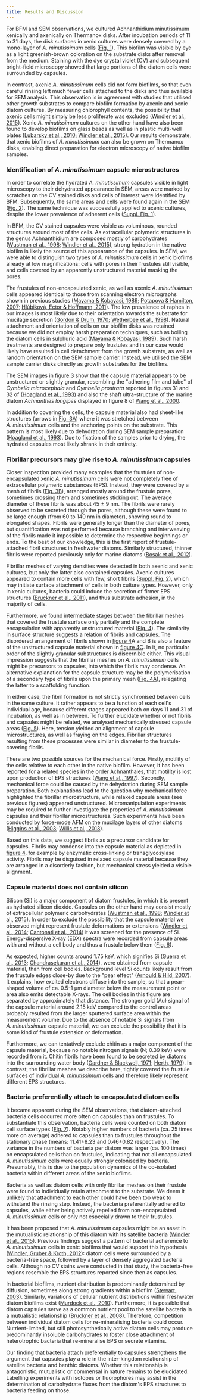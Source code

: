 ```yaml
---
title: Results and Discussion
---
```


For BFM and SEM observations, we cultured Achnanthidium minutissimum xenically and axenically on Thermanox disks. After incubation periods of 11 to 31 days, the disk surfaces in xenic cultures were densely covered by a mono-layer of *A. minutissimum* cells ([Fig. 1](#figure-1)). This biofilm was visible by eye as a light greenish-brown coloration on the substrate disks after removal from the medium. Staining with the dye crystal violet (CV) and subsequent bright-field microscopy showed that large portions of the diatom cells were surrounded by capsules.

In contrast, axenic *A. minutissimum* cells did not form biofilms, so that even careful rinsing left much fewer cells attached to the disks and thus available for SEM analysis. This observation is in agreement with studies that utilised other growth substrates to compare biofilm formation by axenic and xenic diatom cultures. By measuring chlorophyll contents, the possibility that axenic cells might simply be less proliferate was excluded ([Windler et al., 2015](http://onlinelibrary.wiley.com/doi/10.1111/jpy.12280/abstract)). Xenic *A. minutissimum* cultures on the other hand have also been found to develop biofilms on glass beads as well as in plastic multi-well plates ([Lubarsky et al., 2010](http://dx.doi.org/10.1371/journal.pone.0013794); [Windler et al., 2015](http://onlinelibrary.wiley.com/doi/10.1111/jpy.12280/abstract)). Our results demonstrate, that xenic biofilms of *A. minutissimum* can also be grown on Thermanox disks, enabling direct preparation for electron microscopy of native biofilm samples.

### Identification of *A. minutissimum* capsule microstructures

In order to correlate the hydrated *A. minutissimum* capsules visible in light microscopy to their dehydrated appearance in SEM, areas were marked by scratches on the CV stained disks and cells of interest were identified by BFM. Subsequently, the same areas and cells were found again in the SEM ([Fig. 2](#figure-2)). The same technique was successfully applied to axenic cultures, despite the lower prevalence of adherent cells ([Suppl. Fig. 1](#supplemental-igure-1)).

In BFM, the CV stained capsules were visible as voluminous, rounded structures around most of the cells. As extracellular polymeric structures in the genus Achnanthidium are composed mostly of carbohydrates ([Wustman et al., 1998](http://www.plantphysiol.org/content/116/4/1431); [Windler et al., 2015](http://onlinelibrary.wiley.com/doi/10.1111/jpy.12280/abstract)), strong hydration in the native biofilm is likely the source of this appearance of the capsules. In SEM, we were able to distinguish two types of *A. minutissimum* cells in xenic biofilms already at low magnifications: cells with pores in their frustules still visible, and cells covered by an apparently unstructured material masking the pores.

The frustules of non-encapsulated xenic, as well as axenic *A. minutissimum* cells appeared identical to those from scanning electron micrographs shown in previous studies ([Mayama & Kobayasi, 1989](http://dx.doi.org/10.1080/0269249X.1989.9705056); [Potapova & Hamilton, 2007](http://onlinelibrary.wiley.com/doi/10.1111/j.1529-8817.2007.00332.x/abstract); [Hlúbiková, Ector & Hoffmann, 2011](http://dx.doi.org/10.1127/1864-1318/2011/0136-0019)). The low prevalence of raphes in our images is most likely due to their orientation towards the substrate for mucilage secretion ([Gordon & Drum, 1970](http://www.pnas.org/content/67/1/338); [Wetherbee et al., 1998](http://dx.doi.org/10.1046/j.1529-8817.1998.340009.x)). Natural attachment and orientation of cells on our biofilm disks was retained because we did not employ harsh preparation techniques, such as boiling the diatom cells in sulphuric acid ([Mayama & Kobayasi, 1989](http://dx.doi.org/10.1080/0269249X.1989.9705056)). Such harsh treatments are designed to prepare only frustules and in our case would likely have resulted in cell detachment from the growth substrate, as well as random orientation on the SEM sample carrier. Instead, we utilised the SEM sample carrier disks directly as growth substrates for the biofilms.

The SEM images in [figure 3](#figure-3) show that the capsule material appears to be unstructured or slightly granular, resembling the "adhering film and tube" of *Cymbella microcephala* and *Cymbella prostrata* reported in figures 31 and 32 of ([Hoagland et al., 1993](http://onlinelibrary.wiley.com/doi/10.1111/j.0022-3646.1993.00537.x/abstract)) and also the shaft ultra-structure of the marine diatom *Achnanthes longipes* displayed in figure 8 of [Wang et al., 2000](http://onlinelibrary.wiley.com/doi/10.1046/j.1529-8817.2000.99102.x/abstract).

In addition to covering the cells, the capsule material also had sheet-like structures (arrows in [Fig. 3A](#figure-3)) where it was stretched between *A. minutissimum* cells and the anchoring points on the substrate. This pattern is most likely due to dehydration during SEM sample preparation ([Hoagland et al., 1993](http://onlinelibrary.wiley.com/doi/10.1111/j.0022-3646.1993.00537.x/abstract)). Due to fixation of the samples prior to drying, the hydrated capsules most likely shrank in their entirety.

### Fibrillar precursors may give rise to *A. minutissimum* capsules

Closer inspection provided many examples that the frustules of non-encapsulated xenic *A. minutissimum* cells were not completely free of extracellular polymeric substances (EPS). Instead, they were covered by a mesh of fibrils ([Fig. 3B](#figure-3)), arranged mostly around the frustule pores, sometimes crossing them and sometimes sticking out. The average diameter of these fibrils was about 45 ± 9 nm. The fibrils were rarely observed to be secreted through the pores, although these were found to be large enough (from 60 to 140 nm in diameter), showing round to elongated shapes. Fibrils were generally longer than the diameter of pores, but quantification was not performed because branching and interweaving of the fibrils made it impossible to determine the respective beginnings or ends. To the best of our knowledge, this is the first report of frustule-attached fibril structures in freshwater diatoms. Similarly structured, thinner fibrils were reported previously only for marine diatoms ([Bosak et al., 2012](http://dx.doi.org/10.1371/journal.pone.0044851)).

Fibrillar meshes of varying densities were detected in both axenic and xenic cultures, but only the latter also contained capsules. Axenic cultures appeared to contain more cells with few, short fibrils ([Suppl. Fig. 2](#supplemental-igure-2)), which may initiate surface attachment of cells in both culture types. However, only in xenic cultures, bacteria could induce the secretion of firmer EPS structures ([Bruckner et al., 2011](http://onlinelibrary.wiley.com/doi/10.1111/j.1462-2920.2010.02411.x/full)), and thus substrate adhesion, in the majority of cells.

Furthermore, we found intermediate stages between the fibrillar meshes that covered the frustule surface  only partially and the complete encapsulation with apparently unstructured material ([Fig. 4](#figure-4)). The similarity in surface structure suggests a relation of fibrils and capsules. The disordered arrangement of fibrils shown in [figure 4](#figure-4)A and B is also a feature of the unstructured capsule material shown in [figure 4C](#figure-4). In it, no particular order of the slightly granular substructures is discernible either. This visual impression suggests that the fibrillar meshes on *A. minutissimum* cells might be precursors to capsules, into which the fibrils may condense. An alternative explanation for the capsule structure may be the polymerisation of a secondary type of fibrils upon the primary mesh ([Fig. 4A](#figure-4)), relegating the latter to a scaffolding function.

In either case, the fibril formation is not strictly synchronised between cells in the same culture. It rather appears to be a function of each cell's individual age, because different stages appeared both on days 11 and 31 of incubation, as well as in between. To further elucidate whether or not fibrils and capsules might be related, we analysed mechanically stressed capsule areas ([Fig. 5](#figure-5)). Here, tension yielded an alignment of capsule microstructures, as well as fraying on the edges. Fibrillar structures resulting from these processes were similar in diameter to the frustule-covering fibrils.

There are two possible sources for the mechanical force. Firstly, motility of the cells relative to each other in the native biofilm. However, it has been reported for a related species in the order Achnanthales, that motility is lost upon production of EPS structures ([Wang et al., 1997](http://www.plantphysiol.org/content/113/4/1071)). Secondly, mechanical force could be caused by the dehydration during SEM sample preparation. Both explanations lead to the question why mechanical force highlighted the fibrillar microstructure, while relaxed capsule areas (see previous figures) appeared unstructured. Micromanipulation experiments may be required to further investigate the properties of *A. minutissimum* capsules and their fibrillar microstructures. Such experiments have been conducted by force-mode AFM on the mucilage layers of other diatoms ([Higgins et al., 2003](http://onlinelibrary.wiley.com/doi/10.1046/j.1529-8817.2003.02163.x/abstract); [Willis et al., 2013](http://onlinelibrary.wiley.com/doi/10.1111/jpy.12103/abstract)).

Based on this data, we suggest fibrils as a precursor candidate for capsules. Fibrils may condense into the capsule material as depicted in [figure 4](#figure-4), for example by enzymatic cross-linking or transglycosylase activity. Fibrils may be disguised in relaxed capsule material because they are arranged in a disorderly fashion, but mechanical stress yielded a visible alignment.

### Capsule material does not contain silicon

Silicon (Si) is a major component of diatom frustules, in which it is present as hydrated silicon dioxide. Capsules on the other hand may consist mostly of extracellular polymeric carbohydrates ([Wustman et al., 1998](http://www.plantphysiol.org/content/116/4/1431); [Windler et al., 2015](http://onlinelibrary.wiley.com/doi/10.1111/jpy.12280/abstract)). In order to exclude the possibility that the capsule material we observed might represent frustule deformations or extensions ([Windler et al., 2014](http://onlinelibrary.wiley.com/doi/10.1111/pre.12059/abstract); [Cantonati et al., 2014](http://www.sciencedirect.com/science/article/pii/S0048969713011625)) it was screened for the presence of Si. Energy-dispersive X-ray (EDX) spectra were recorded from capsule areas with and without a cell body and thus a frustule below them ([Fig. 6](#figure-6)).

As expected, higher counts around 1.75 keV, which signifies Si ([Guerra et al., 2013](http://pubs.rsc.org/en/content/articlelanding/2013/ja/c3ja50084e); [Chandrasekaran et al., 2014](http://pubs.rsc.org/en/content/articlelanding/2014/cc/c4cc04470c)), were obtained from capsule material, than from cell bodies. Background level Si counts likely result from the frustule edges close-by due to the "pear effect" ([Arnould & Hild, 2007](http://arxiv.org/abs/0712.3636)). It explains, how excited electrons diffuse into the sample, so that a pear-shaped volume of ca. 0.5-1 µm diameter below the measurement point or area also emits detectable X-rays. The cell bodies in this figure are separated by approximately that distance. The stronger gold (Au) signal of the capsule material around 2.15 keV compared to the control areas probably resulted from the larger sputtered surface area within the measurement volume. Due to the absence of notable Si signals from *A. minutissimum* capsule material, we can exclude the possibility that it is some kind of frustule extension or deformation.

Furthermore, we can tentatively exclude chitin as a major component of the capsule material, because no notable nitrogen signals (N; 0.39 keV) were recorded from it. Chitin fibrils have been found to be secreted by diatoms into the surrounding water body ([Gardner & Blackwell, 1971](http://onlinelibrary.wiley.com/doi/10.1002/polc.5070360124/abstract); [Herth, 1979](http://www.sciencedirect.com/science/article/pii/S0022532079901382)). In contrast, the fibrillar meshes we describe here, tightly covered the frustule surfaces of individual *A. minutissimum* cells and therefore likely represent different EPS structures.

### Bacteria preferentially attach to encapsulated diatom cells

It became apparent during the SEM observations, that diatom-attached bacteria cells occurred more often on capsules than on frustules. To substantiate this observation, bacteria cells were counted on both diatom cell surface types ([Fig. 7](#figure-7)).
Notably higher numbers of bacteria (ca. 25 times more on average) adhered to capsules than to frustules throughout the stationary phase (means: 11.41±8.23 and 0.46±0.82 respectively). The variance in the numbers of bacteria per diatom was larger (ca. 100 times) on encapsulated cells than on frustules, indicating that not all encapsulated *A. minutissimum* cells were equally strongly colonised by bacteria. Presumably, this is due to the population dynamics of the co-isolated bacteria within different areas of the xenic biofilms.

Bacteria as well as diatom cells with only fibrillar meshes on their frustule were found to individually retain attachment to the substrate. We deem it unlikely that attachment to each other could have been too weak to withstand the rinsing step. Instead, the bacteria preferentially adhered to capsules, while either being actively repelled from non-encapsulated *A. minutissimum* cells or only not especially drawn to their frustules.

It has been proposed that *A. minutissimum* capsules might be an asset in the mutualistic relationship of this diatom with its satellite bacteria ([Windler et al., 2015](http://onlinelibrary.wiley.com/doi/10.1111/jpy.12280/abstract)). Previous findings suggest a pattern of bacterial adherence to *A. minutissimum* cells in xenic biofilms that would support this hypothesis ([Windler, Gruber & Kroth, 2012](http://zs.thulb.uni-jena.de/receive/jportal_jparticle_00273835)): diatom cells were surrounded by a bacteria-free space, followed by a layer of densely aggregated bacteria cells. Although no CV stains were conducted in that study, the bacteria-free regions resemble the EPS structures reported since then as capsules.

In bacterial biofilms, nutrient distribution is predominantly determined by diffusion, sometimes along strong gradients within a biofilm ([Stewart, 2003](http://jb.asm.org/content/185/5/1485)). Similarly, variations of cellular nutrient distributions within freshwater diatom biofilms exist ([Murdock et al., 2010](http://www.chromatographyonline.com/lcgc/article/articleDetail.jsp?id=691454&sk=&date=&pageID=4)). Furthermore, it is possible that diatom capsules serve as a common nutrient pool to the satellite bacteria in a mutualistic relationship ([Bruckner et al., 2008](http://aem.asm.org/content/74/24/7740.full)). Therefore, competition between individual diatom cells for re-mineralising bacteria could occur. Nutrient-limited, but still photosynthetically active diatom cells may produce predominantly insoluble carbohydrates to foster close attachment of heterotrophic bacteria that re-mineralise EPS or secrete vitamins.

Our finding that bacteria attach preferentially to capsules strengthens the argument that capsules play a role in the inter-kingdom relationship of satellite bacteria and benthic diatoms. Whether this relationship is antagonistic, mutualistic or commensal in nature remains to be elucidated. Labelling experiments with isotopes or fluorophores may assist in the determination of carbohydrate fluxes from the diatom's EPS structures to bacteria feeding on those.
